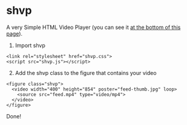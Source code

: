 # shvp
A very Simple HTML Video Player (you can see it [at the bottom of this page](http://julienzmiro.com/case-studies/crafting-charts.html "See an example")).

1) Import shvp  
```
<link rel="stylesheet" href="shvp.css">
<script src="shvp.js"></script>
```

2) Add the shvp class to the figure that contains your video  
```
<figure class="shvp">
  <video width="400" height="854" poster="feed-thumb.jpg" loop>
    <source src="feed.mp4" type="video/mp4">
  </video>
</figure>
```

Done!
